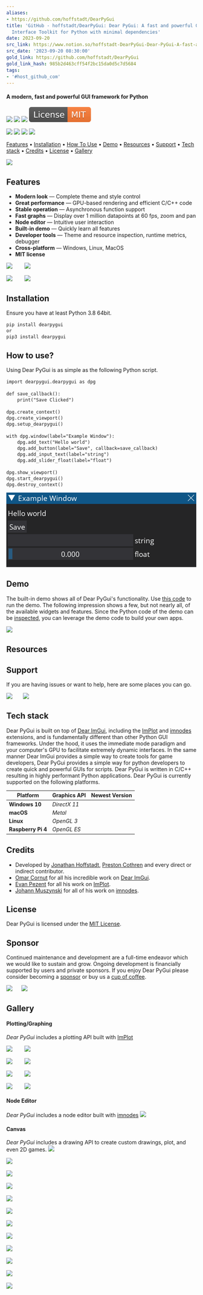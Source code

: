 ```yaml
---
aliases:
- https://github.com/hoffstadt/DearPyGui
title: 'GitHub - hoffstadt/DearPyGui: Dear PyGui: A fast and powerful Graphical User
  Interface Toolkit for Python with minimal dependencies'
date: 2023-09-20
src_link: https://www.notion.so/hoffstadt-DearPyGui-Dear-PyGui-A-fast-and-powerful-Graphical-User-Interface-Toolkit-for-Python-wit-6338e194c22a47fba2472d7fbd2d1315
src_date: '2023-09-20 08:30:00'
gold_link: https://github.com/hoffstadt/DearPyGui
gold_link_hash: 985b2d463cff54f2bc15da0d5c7d5684
tags:
- '#host_github_com'
---
```



#### A modern, fast and powerful GUI framework for Python



[![](https://camo.githubusercontent.com/c39a04c69b52d329e6d3dbfa597eee1b1298812e4ad6e08a6f78515df8d05cfe/68747470733a2f2f696d672e736869656c64732e696f2f707970692f707976657273696f6e732f646561727079677569)](/hoffstadt/DearPyGui/blob/master)
[![](https://camo.githubusercontent.com/2cb33d6e95f6265abb85e45180a01fc9ae9273be397fd14aedac3345959cfb26/68747470733a2f2f696d672e736869656c64732e696f2f707970692f762f646561727079677569)](https://pypi.org/project/dearpygui/)
[![](https://camo.githubusercontent.com/65a4748f7b5580e5d22942823ca9f8190721be3c090257cf23a48dec342ce462/68747470733a2f2f706570792e746563682f62616467652f646561727079677569)](https://pepy.tech/project/dearpygui)
[![](https://github.com/hoffstadt/DearPyGui/raw/assets/readme/mit_badge.svg)](#license)




[![](https://github.com/hoffstadt/DearPyGui/workflows/Embedded%20Build/badge.svg?branch=master)](https://github.com/hoffstadt/DearPyGui/actions?workflow=Embedded%20Build)
[![](https://github.com/hoffstadt/DearPyGui/workflows/Static%20Analysis/badge.svg?branch=master)](https://github.com/hoffstadt/DearPyGui/actions?workflow=Static%20Analysis)
[![](https://github.com/hoffstadt/DearPyGui/actions/workflows/Deployment.yml/badge.svg?branch=master)](https://github.com/hoffstadt/DearPyGui/actions/workflows/Deployment.yml)
[![](https://camo.githubusercontent.com/5d8c0849b281418900f6877dfc81f1542b24622652328e15b09a41c15617e9ad/68747470733a2f2f72656164746865646f63732e6f72672f70726f6a656374732f6465617270796775692f62616467652f3f76657273696f6e3d6c6174657374)](https://dearpygui.readthedocs.io/en/latest/?badge=latest)




[Features](#features) •
 [Installation](#installation) •
 [How To Use](#how-to-use) • 
 [Demo](#demo) •
 [Resources](#resources) •
 [Support](#support) •
 [Tech stack](#tech-stack) •
 [Credits](#credits) •
 [License](#license) •
 [Gallery](#gallery)



  
[![](https://raw.githubusercontent.com/hoffstadt/DearPyGui/assets/linuxthemes.PNG)](https://raw.githubusercontent.com/hoffstadt/DearPyGui/assets/linuxthemes.PNG)


Features
--------


* **Modern look** — Complete theme and style control
* **Great performance** — GPU-based rendering and efficient C/C++ code
* **Stable operation** — Asynchronous function support
* **Fast graphs** — Display over 1 million datapoints at 60 fps, zoom and pan
* **Node editor** — Intuitive user interaction
* **Built-in demo** — Quickly learn all features
* **Developer tools** — Theme and resource inspection, runtime metrics, debugger
* **Cross-platform** — Windows, Linux, MacOS
* **MIT license**



[![](https://raw.githubusercontent.com/wiki/epezent/implot/screenshots3/stem.gif)](https://raw.githubusercontent.com/wiki/epezent/implot/screenshots3/stem.gif)        [![](https://raw.githubusercontent.com/wiki/epezent/implot/screenshots3/tables.gif)](https://raw.githubusercontent.com/wiki/epezent/implot/screenshots3/tables.gif)




[![](https://raw.githubusercontent.com/wiki/epezent/implot/screenshots3/pie.gif)](https://raw.githubusercontent.com/wiki/epezent/implot/screenshots3/pie.gif)        [![](https://raw.githubusercontent.com/wiki/epezent/implot/screenshots3/candle.gif)](https://raw.githubusercontent.com/wiki/epezent/implot/screenshots3/candle.gif)



Installation
------------


Ensure you have at least Python 3.8 64bit.



```
pip install dearpygui
or
pip3 install dearpygui

```

How to use?
-----------


Using Dear PyGui is as simple as the following Python script.



```
import dearpygui.dearpygui as dpg

def save_callback():
    print("Save Clicked")

dpg.create_context()
dpg.create_viewport()
dpg.setup_dearpygui()

with dpg.window(label="Example Window"):
    dpg.add_text("Hello world")
    dpg.add_button(label="Save", callback=save_callback)
    dpg.add_input_text(label="string")
    dpg.add_slider_float(label="float")

dpg.show_viewport()
dpg.start_dearpygui()
dpg.destroy_context()
```

  

[![](https://raw.githubusercontent.com/hoffstadt/DearPyGui/assets/readme/first_app.gif)](https://dearpygui.readthedocs.io/en/latest/tutorials/first-steps.html#first-run)


Demo
----


The built-in demo shows all of Dear PyGui's functionality. Use [this code](https://dearpygui.readthedocs.io/en/latest/tutorials/first-steps.html#demo) to run the demo. The following impression shows a few, but not nearly all, of the available widgets and features. Since the Python code of the demo can be [inspected](https://github.com/hoffstadt/DearPyGui/blob/master/dearpygui/demo.py), you can leverage the demo code to build your own apps.
  
  



[![](https://raw.githubusercontent.com/hoffstadt/DearPyGui/assets/readme/demo.gif)](https://dearpygui.readthedocs.io/en/latest/tutorials/first-steps.html#demo)


Resources
---------


Support
-------


If you are having issues or want to help, here are some places you can go.


[![](https://camo.githubusercontent.com/8bdc0e91fc1561367e94b1b93b29b493e46e95426a60623b3750dc65632cf1c7/68747470733a2f2f696d672e736869656c64732e696f2f646973636f72642f3733363237393237373234323431373237323f6c6f676f3d646973636f7264)](https://discord.gg/tyE7Gu4)       [![](https://camo.githubusercontent.com/0b727e4f58f717185fac61537768a22c13428a511e561daea113a9fda3c6f3a0/68747470733a2f2f696d672e736869656c64732e696f2f7265646469742f7375627265646469742d73756273637269626572732f6465617270796775693f6c6162656c3d72253246646561727079677569)](https://www.reddit.com/r/DearPyGui/)


Tech stack
----------


Dear PyGui is built on top of [Dear ImGui](https://github.com/ocornut/imgui), including the [ImPlot](https://github.com/epezent/implot) and [imnodes](https://github.com/Nelarius/imnodes) extensions, and is fundamentally different than other Python GUI frameworks. Under the hood, it uses the immediate mode paradigm and your computer's GPU to facilitate extremely dynamic interfaces. In the same manner Dear ImGui provides a simple way to create tools for game developers, Dear PyGui provides a simple way for python developers to create quick and powerful GUIs for scripts. Dear PyGui is written in C/C++ resulting in highly performant Python applications. Dear PyGui is currently supported on the following platforms.
  





| Platform | Graphics API | Newest Version |
| --- | --- | --- |
| **Windows 10** | *DirectX 11* |  |
| **macOS** | *Metal* |  |
| **Linux** | *OpenGL 3* |  |
| **Raspberry Pi 4** | *OpenGL ES* |  |


Credits
-------


* Developed by [Jonathan Hoffstadt](https://github.com/hoffstadt), [Preston Cothren](https://github.com/Pcothren) and every direct or indirect contributor.
* [Omar Cornut](http://www.miracleworld.net/) for all his incredible work on [Dear ImGui](https://github.com/ocornut/imgui).
* [Evan Pezent](http://evanpezent.com/) for all his work on [ImPlot](https://github.com/epezent/implot).
* [Johann Muszynski](https://github.com/Nelarius) for all of his work on [imnodes](https://github.com/Nelarius/imnodes).


License
-------


Dear PyGui is licensed under the [MIT License](https://github.com/hoffstadt/DearPyGui/blob/master/LICENSE).


Sponsor
-------


Continued maintenance and development are a full-time endeavor which we would like to sustain and grow. Ongoing development is financially supported by users and private sponsors. If you enjoy Dear PyGui please consider becoming a [sponsor](https://github.com/hoffstadt/DearPyGui/wiki/Sponsors) or buy us a [cup of coffee](https://www.buymeacoffee.com/DearPyGui).


[![](https://camo.githubusercontent.com/76cd365db3fb5ee097a66663b9804c95e2ed6f374d7737d0aa5871b490a6a595/68747470733a2f2f696d672e736869656c64732e696f2f6769746875622f73706f6e736f72732f686f666673746164743f6c6162656c3d47697468756225323053706f6e736f7273)](https://camo.githubusercontent.com/76cd365db3fb5ee097a66663b9804c95e2ed6f374d7737d0aa5871b490a6a595/68747470733a2f2f696d672e736869656c64732e696f2f6769746875622f73706f6e736f72732f686f666673746164743f6c6162656c3d47697468756225323053706f6e736f7273)      [![](https://camo.githubusercontent.com/6b68c5566c4b030dc49475b21cc86f8b3c12d687648f527372679b3dbedaa2af/68747470733a2f2f696d672e736869656c64732e696f2f6f70656e636f6c6c6563746976652f73706f6e736f72732f6465617270796775693f6c6162656c3d4f70656e253230436f6c6c65637469766525323053706f6e736f7273)](https://camo.githubusercontent.com/6b68c5566c4b030dc49475b21cc86f8b3c12d687648f527372679b3dbedaa2af/68747470733a2f2f696d672e736869656c64732e696f2f6f70656e636f6c6c6563746976652f73706f6e736f72732f6465617270796775693f6c6162656c3d4f70656e253230436f6c6c65637469766525323053706f6e736f7273)


Gallery
-------


#### Plotting/Graphing


*Dear PyGui* includes a plotting API built with [ImPlot](https://github.com/epezent/implot)


[![](https://raw.githubusercontent.com/wiki/epezent/implot/screenshots3/controls.gif)](https://raw.githubusercontent.com/wiki/epezent/implot/screenshots3/controls.gif)        [![](https://raw.githubusercontent.com/wiki/epezent/implot/screenshots3/dnd.gif)](https://raw.githubusercontent.com/wiki/epezent/implot/screenshots3/dnd.gif)


[![](https://raw.githubusercontent.com/wiki/epezent/implot/screenshots3/query.gif)](https://raw.githubusercontent.com/wiki/epezent/implot/screenshots3/query.gif)        [![](https://raw.githubusercontent.com/wiki/epezent/implot/screenshots3/bars.gif)](https://raw.githubusercontent.com/wiki/epezent/implot/screenshots3/bars.gif)


[![](https://raw.githubusercontent.com/wiki/epezent/implot/screenshots3/rt.gif)](https://raw.githubusercontent.com/wiki/epezent/implot/screenshots3/rt.gif)        [![](https://raw.githubusercontent.com/wiki/epezent/implot/screenshots3/markers.gif)](https://raw.githubusercontent.com/wiki/epezent/implot/screenshots3/markers.gif)


[![](https://raw.githubusercontent.com/wiki/epezent/implot/screenshots3/shaded.gif)](https://raw.githubusercontent.com/wiki/epezent/implot/screenshots3/shaded.gif)        [![](https://raw.githubusercontent.com/wiki/epezent/implot/screenshots3/heat.gif)](https://raw.githubusercontent.com/wiki/epezent/implot/screenshots3/heat.gif)


#### Node Editor


*Dear PyGui* includes a node editor built with [imnodes](https://github.com/Nelarius/imnodes)
[![](https://github.com/hoffstadt/DearPyGui/raw/assets/readme/nodes2.png)](https://github.com/hoffstadt/DearPyGui/blob/assets/readme/nodes2.png)


#### Canvas


*Dear PyGui* includes a drawing API to create custom drawings, plot, and even 2D games.
[![](https://github.com/hoffstadt/DearPyGui/raw/assets/readme/tetris.png)](https://github.com/hoffstadt/DearPyGui/blob/assets/readme/tetris.png)


[![](https://github.com/hoffstadt/DearPyGui/raw/assets/readme/3d.png)](https://github.com/hoffstadt/DearPyGui/blob/assets/readme/3d.png)


[![](https://github.com/hoffstadt/DearPyGui/raw/assets/readme/nodes1.png)](https://github.com/hoffstadt/DearPyGui/blob/assets/readme/nodes1.png)


[![](https://github.com/hoffstadt/DearPyGui/raw/assets/readme/space.png)](https://github.com/hoffstadt/DearPyGui/blob/assets/readme/space.png)


[![](https://github.com/hoffstadt/DearPyGui/raw/assets/readme/snake.gif)](https://github.com/hoffstadt/DearPyGui/blob/assets/readme/snake.gif)


[![](https://github.com/hoffstadt/DearPyGui/raw/assets/readme/drawing.png)](https://github.com/hoffstadt/DearPyGui/blob/assets/readme/drawing.png)


  
[![](https://github.com/hoffstadt/DearPyGui/raw/assets/canvas.png?raw=true)](https://github.com/hoffstadt/DearPyGui/blob/assets/canvas.png?raw=true)


[![](https://github.com/hoffstadt/DearPyGui/raw/assets/readme/nodes3.png)](https://github.com/hoffstadt/DearPyGui/blob/assets/readme/nodes3.png)


[![](https://github.com/hoffstadt/DearPyGui/raw/assets/readme/3d1.png)](https://github.com/hoffstadt/DearPyGui/blob/assets/readme/3d1.png)


[![](https://github.com/hoffstadt/DearPyGui/raw/assets/readme/game1.png)](https://github.com/hoffstadt/DearPyGui/blob/assets/readme/game1.png)


[![](https://github.com/hoffstadt/DearPyGui/raw/assets/readme/mandlebrot.gif)](https://github.com/hoffstadt/DearPyGui/blob/assets/readme/mandlebrot.gif)


[![](https://github.com/hoffstadt/DearPyGui/raw/assets/readme/nodes4.png)](https://github.com/hoffstadt/DearPyGui/blob/assets/readme/nodes4.png)